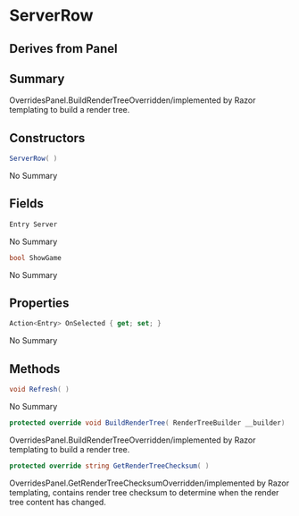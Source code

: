 # ServerRow

## Derives from Panel

## Summary

OverridesPanel.BuildRenderTreeOverridden/implemented by Razor templating to build a render tree.
## Constructors

```c#
ServerRow( ) 
```
No Summary
## Fields

```c#
Entry Server
```
No Summary
```c#
bool ShowGame
```
No Summary
## Properties

```c#
Action<Entry> OnSelected { get; set; } 
```
No Summary
## Methods

```c#
void Refresh( ) 
```
No Summary
```c#
protected override void BuildRenderTree( RenderTreeBuilder __builder) 
```
OverridesPanel.BuildRenderTreeOverridden/implemented by Razor templating to build a render tree.
```c#
protected override string GetRenderTreeChecksum( ) 
```
OverridesPanel.GetRenderTreeChecksumOverridden/implemented by Razor templating, contains render tree checksum to determine when the render tree content has changed.
